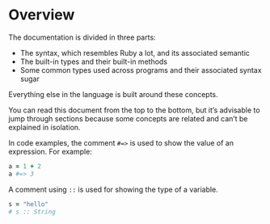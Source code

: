 # Overview

The documentation is divided in three parts:

* The syntax, which resembles Ruby a lot, and its associated semantic
* The built-in types and their built-in methods
* Some common types used across programs and their associated syntax sugar

Everything else in the language is built around these concepts.

You can read this document from the top to the bottom, but it’s advisable to jump through sections because some concepts are related and can’t be explained in isolation.

In code examples, the comment `#=>` is used to show the value of an expression. For example:

``` ruby
a = 1 + 2
a #=> 3
```

A comment using `::` is used for showing the type of a variable.

``` ruby
s = "hello"
# s :: String
```
